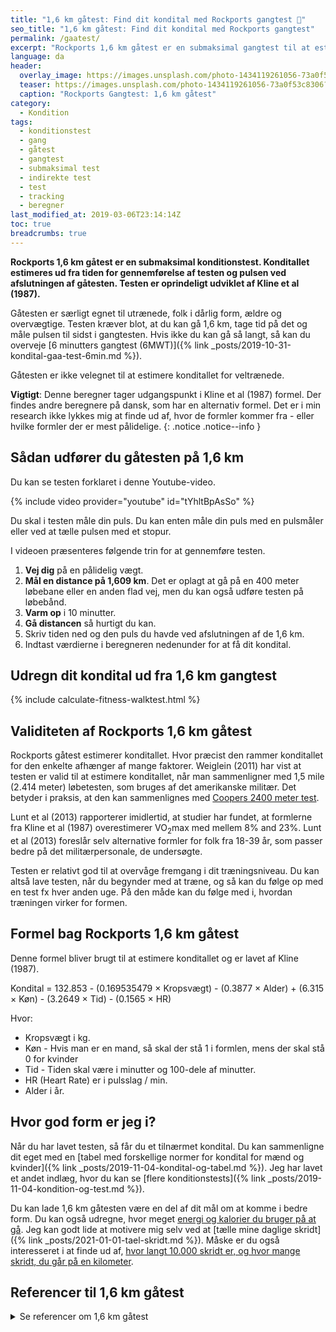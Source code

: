 ```yaml
---
title: "1,6 km gåtest: Find dit kondital med Rockports gangtest 🚶‍"
seo_title: "1,6 km gåtest: Find dit kondital med Rockports gangtest"
permalink: /gaatest/
excerpt: "Rockports 1,6 km gåtest er en submaksimal gangtest til at estimere konditallet ud fra tiden det tager at gennemføre gangtesten. Gåtesten er særligt velegnet for utrænede, folk i dårlig form, ældre og overvægtige."
language: da
header:
  overlay_image: https://images.unsplash.com/photo-1434119261056-73a0f53c8306?ixlib=rb-1.2.1&ixid=eyJhcHBfaWQiOjEyMDd9&auto=format&fit=crop&w=1900&q=5
  teaser: https://images.unsplash.com/photo-1434119261056-73a0f53c8306?ixlib=rb-1.2.1&ixid=eyJhcHBfaWQiOjEyMDd9&auto=format&fit=crop&w=400&q=5
  caption: "Rockports Gangtest: 1,6 km gåtest"
category:
  - Kondition
tags:
  - konditionstest
  - gang
  - gåtest
  - gangtest
  - submaksimal test
  - indirekte test
  - test
  - tracking
  - beregner
last_modified_at: 2019-03-06T23:14:14Z
toc: true
breadcrumbs: true
---
```


**Rockports 1,6 km gåtest er en submaksimal konditionstest. Konditallet estimeres ud fra tiden for gennemførelse af testen og pulsen ved afslutningen af gåtesten. Testen er oprindeligt udviklet af Kline et al (1987).**

Gåtesten er særligt egnet til utrænede, folk i dårlig form, ældre og overvægtige. Testen kræver blot, at du kan gå 1,6 km, tage tid på det og måle pulsen til sidst i gangtesten. Hvis ikke du kan gå så langt, så kan du overveje [6 minutters gangtest (6MWT)]({% link _posts/2019-10-31-kondital-gaa-test-6min.md %}).

Gåtesten er ikke velegnet til at estimere konditallet for veltrænede.

**Vigtigt**: Denne beregner tager udgangspunkt i Kline et al (1987) formel. Der findes andre beregnere på dansk, som har en alternativ formel. Det er i min research ikke lykkes mig at finde ud af, hvor de formler kommer fra - eller hvilke formler der er mest pålidelige.
{: .notice .notice--info }

## Sådan udfører du gåtesten på 1,6 km

Du kan se testen forklaret i denne Youtube-video.

{% include video provider="youtube" id="tYhltBpAsSo" %}

Du skal i testen måle din puls. Du kan enten måle din puls med en pulsmåler eller ved at tælle pulsen med et stopur.

I videoen præsenteres følgende trin for at gennemføre testen.

1. **Vej dig** på en pålidelig vægt.
2. **Mål en distance på 1,609 km**. Det er oplagt at gå på en 400 meter løbebane eller en anden flad vej, men du kan også udføre testen på løbebånd.
3. **Varm op** i 10 minutter.
4. **Gå distancen** så hurtigt du kan.
5. Skriv tiden ned og den puls du havde ved afslutningen af de 1,6 km.
6. Indtast værdierne i beregneren nedenunder for at få dit kondital.

## Udregn dit kondital ud fra 1,6 km gangtest

{% include calculate-fitness-walktest.html %}

## Validiteten af Rockports 1,6 km gåtest

Rockports gåtest estimerer konditallet. Hvor præcist den rammer konditallet for den enkelte afhænger af mange faktorer. Weiglein (2011) har vist at testen er valid til at estimere konditallet, når man sammenligner med 1,5 mile (2.414 meter) løbetesten, som bruges af det amerikanske militær. Det betyder i praksis, at den kan sammenlignes med [Coopers 2400 meter test](/kondital-2400-meter/).

Lunt et al (2013) rapporterer imidlertid, at studier har fundet, at formlerne fra Kline et al (1987) overestimerer VO<sub>2</sub>max med mellem 8% and 23%. Lunt et al (2013) foreslår selv alternative formler for folk fra 18-39 år, som passer bedre på det militærpersonale, de undersøgte.

Testen er relativt god til at overvåge fremgang i dit træningsniveau. Du kan altså lave testen, når du begynder med at træne, og så kan du følge op med en test fx hver anden uge. På den måde kan du følge med i, hvordan træningen virker for formen.

## Formel bag Rockports 1,6 km gåtest

Denne formel bliver brugt til at estimere konditallet og er lavet af Kline (1987).

Kondital = 132.853 - (0.169535479 × Kropsvægt) - (0.3877 × Alder) + (6.315 × Køn) - (3.2649 × Tid) - (0.1565 × HR)

Hvor:

- Kropsvægt i kg.
- Køn - Hvis man er en mand, så skal der stå 1 i formlen, mens der skal stå 0 for kvinder
- Tid - Tiden skal være i minutter og 100-dele af minutter.
- HR (Heart Rate) er i pulsslag / min.
- Alder i år.

## Hvor god form er jeg i?

Når du har lavet testen, så får du et tilnærmet kondital. Du kan sammenligne dit eget med en [tabel med forskellige normer for kondital for mænd og kvinder]({% link _posts/2019-11-04-kondital-og-tabel.md %}). Jeg har lavet et andet indlæg, hvor du kan se [flere konditionstests]({% link _posts/2019-11-04-kondition-og-test.md %}).

Du kan lade 1,6 km gåtesten være en del af dit mål om at komme i bedre form. Du kan også udregne, hvor meget [energi og kalorier du bruger på at gå](/forbraending-ved-gaa-gang/). Jeg kan godt lide at motivere mig selv ved at [tælle mine daglige skridt]({% link _posts/2021-01-01-tael-skridt.md %}). Måske er du også interesseret i at finde ud af, [hvor langt 10.000 skridt er, og hvor mange skridt, du går på en kilometer](/skridt-pr-km-10000/).

## Referencer til 1,6 km gåtest

<details markdown="1">
  <summary>Se referencer om 1,6 km gåtest</summary>

- Kline, G. M., J. P. Porcari, R. Hintermeister, P. S. Freedson, A. Ward, R. F. McCarron, J. Ross, og J. M. Rippe. 1987. “Estimation of VO2max from a One-Mile Track Walk, Gender, Age, and Body Weight”. Medicine and Science in Sports and Exercise 19 (3): 253–59.
- Lunt, Heather, Daniel Roiz De Sa, Julia Roiz De Sa, og Adrian Allsopp. 2013. “Validation of One-Mile Walk Equations for the Estimation of Aerobic Fitness in British Military Personnel under the Age of 40 Years”. Military Medicine 178 (7): 753–59. <https://doi.org/10.7205/MILMED-D-12-00369>.
- Sartor, Francesco, Gianluca Vernillo, Helma M. de Morree, Alberto G. Bonomi, Antonio La Torre, Hans-Peter Kubis, og Arsenio Veicsteinas. 2013. “Estimation of Maximal Oxygen Uptake via Submaximal Exercise Testing in Sports, Clinical, and Home Settings”. Sports Medicine (Auckland, N.Z.) 43 (9): 865–73. <https://doi.org/10.1007/s40279-013-0068-3>.
- Weiglein, Laura, Jeffery Herrick, Stacie Kirk, og Erik P. Kirk. 2011. “The 1-Mile Walk Test Is a Valid Predictor of VO<sub>2max</sub> and Is a Reliable Alternative Fitness Test to the 1.5-Mile Run in U.S. Air Force Males”. Military Medicine 176 (6): 669–73. <https://doi.org/10.7205/milmed-d-10-00444>.
</details>
